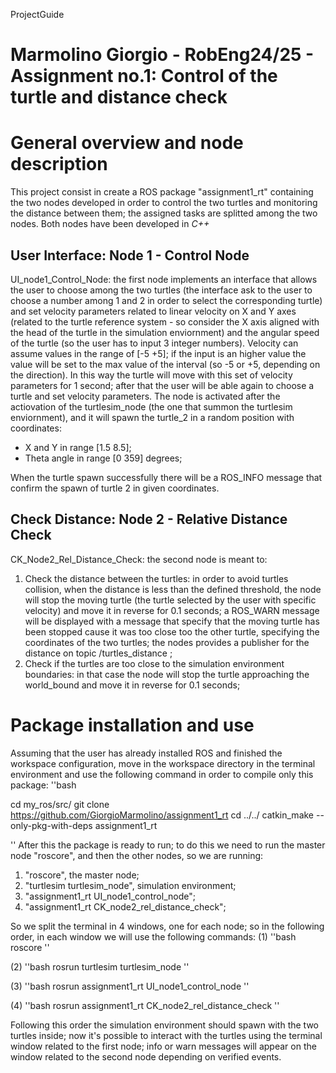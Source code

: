 ProjectGuide
# Marmolino Giorgio - RobEng24/25 - Assignment no.1: Control of the turtle and distance check

# General overview and node description
This project consist in create a ROS package "assignment1_rt" containing the two nodes developed in order to control the two turtles and monitoring the distance between them; the assigned tasks are splitted among the two nodes. Both nodes have been developed in *C++*


## User Interface: Node 1 - Control Node
UI_node1_Control_Node: the first node implements an interface that allows the user to choose among the two turtles (the interface ask to the user to choose a number among 1 and 2 in order to select the corresponding turtle) and set velocity parameters related to linear velocity on X and Y axes (related to the turtle reference system - so consider the X axis aligned with the head of the turtle in the simulation enviornment) and the angular speed of the turtle (so the user has to input 3 integer numbers). Velocity can assume values in the range of [-5 +5]; if the input is an higher value the value will be set to the max value of the interval (so -5 or +5, depending on the direction). In this way the turtle will move with this set of velocity parameters for 1 second; after that the user will be able again to choose a turtle and set velocity parameters.
The node is activated after the actiovation of the turtlesim_node (the one that summon the turtlesim enviornment), and it will spawn the turtle_2 in a random position with coordinates:
- X and Y in range [1.5 8.5];
- Theta angle in range [0 359] degrees;

When the turtle spawn successfully there will be a ROS_INFO message that confirm the spawn of turtle 2 in given coordinates.

## Check Distance: Node 2 - Relative Distance Check
CK_Node2_Rel_Distance_Check: the second node is meant to:
1) Check the distance between the turtles: in order to avoid turtles collision, when the distance is less than the defined threshold, the node will stop the moving turtle (the turtle selected by the user with specific velocity) and move it in reverse for 0.1 seconds; a ROS_WARN message will be displayed with a message that specify that the moving turtle has been stopped cause it was too close too the other turtle, specifying the coordinates of the two turtles; the nodes provides a publisher for the distance on topic /turtles_distance ;
2) Check if the turtles are too close to the simulation environment boundaries: in that case the node will stop the turtle approaching the world_bound and move it in reverse for 0.1 seconds;



# Package installation and use

Assuming that the user has already installed ROS and finished the workspace configuration, move in the workspace directory in the terminal environment and use the following command in order to compile only this package:
''bash

cd my_ros/src/
git clone https://github.com/GiorgioMarmolino/assignment1_rt
cd ../../
catkin_make --only-pkg-with-deps assignment1_rt

''
After this the package is ready to run; to do this we need to run the master node "roscore", and then the other nodes, so we are running:
1) "roscore", the master node;
2) "turtlesim turtlesim_node", simulation environment;
3) "assignment1_rt UI_node1_control_node";
4) "assignment1_rt CK_node2_rel_distance_check";

So we split the terminal in 4 windows, one for each node; so in the following order, in each window we will use the following commands:
(1)
''bash
roscore
''

(2)
''bash
rosrun turtlesim turtlesim_node
''

(3)
''bash
rosrun assignment1_rt UI_node1_control_node
''

(4)
''bash
rosrun assignment1_rt CK_node2_rel_distance_check
''

Following this order the simulation environment should spawn with the two turtles inside; now it's possible to interact with the turtles using the terminal window related to the first node; info or warn messages will appear on the window related to the second node depending on verified events. 
